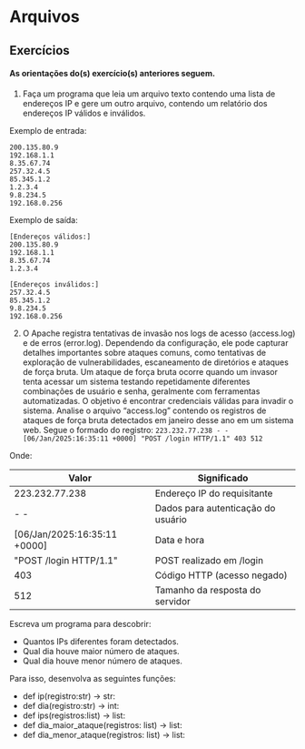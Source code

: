 # Arquivos

## Exercícios

#### As orientações do(s) exercício(s) anteriores seguem.

1. Faça um programa que leia um arquivo texto contendo uma lista de endereços IP e gere um outro arquivo, contendo um relatório dos endereços IP válidos e inválidos.

Exemplo de entrada:
```
200.135.80.9
192.168.1.1
8.35.67.74
257.32.4.5
85.345.1.2
1.2.3.4
9.8.234.5
192.168.0.256
```

Exemplo de saída:
```
[Endereços válidos:]
200.135.80.9
192.168.1.1
8.35.67.74
1.2.3.4

[Endereços inválidos:]
257.32.4.5
85.345.1.2
9.8.234.5
192.168.0.256
```

2. O Apache registra tentativas de invasão nos logs de acesso (access.log) e de erros (error.log). Dependendo da configuração, ele pode capturar detalhes importantes sobre ataques comuns, como tentativas de exploração de vulnerabilidades, escaneamento de
diretórios e ataques de força bruta. Um ataque de força bruta ocorre quando um invasor tenta acessar um sistema testando
repetidamente diferentes combinações de usuário e senha, geralmente com ferramentas automatizadas. O objetivo é encontrar credenciais válidas para invadir o sistema.
Analise o arquivo “access.log” contendo os registros de ataques de força bruta detectados em janeiro desse ano em um sistema web. Segue o formado do registro:
` 223.232.77.238 - - [06/Jan/2025:16:35:11 +0000] "POST /login HTTP/1.1" 403 512 `

Onde:

| Valor         | Significado |
| ------------- | ----------- |
| 223.232.77.238 | Endereço IP do requisitante |
| - -           | Dados para autenticação do usuário |
| [06/Jan/2025:16:35:11 +0000] | Data e hora |
| "POST /login HTTP/1.1" | POST realizado em /login |
| 403           | Código HTTP (acesso negado) |
| 512           | Tamanho da resposta do servidor |

Escreva um programa para descobrir:
- Quantos IPs diferentes foram detectados.
- Qual dia houve maior número de ataques.
- Qual dia houve menor número de ataques.

Para isso, desenvolva as seguintes funções:
- def ip(registro:str) -> str:
- def dia(registro:str) -> int:
- def ips(registros:list) -> list:
- def dia_maior_ataque(registros: list) -> list:
- def dia_menor_ataque(registros: list) -> list:

